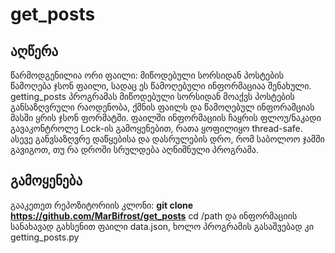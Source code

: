 # get_posts

## აღწერა
წარმოდგენილია ორი ფაილი:
მიწოდებული სორსიდან პოსტების წამოღება
ჯსონ ფაილი, სადაც ეს წამოღებული ინფორმაციაა შენახული.
getting_posts პროგრამას მიწოდებული სორსიდან მოაქვს პოსტების განსაზღვრული რაოდენობა, ქმნის ფაილს და წამოღებულ ინფორამციას მასში ყრის ჯსონ ფორმატში. 
ფაილში ინფორმაციის ჩაყრის ფლოუ/ნაკადი გავაკონტროლე Lock-ის გამოყენებით, რათა ყოფილიყო thread-safe.
ასევე განვსაზღვრე დაწყებისა და დასრულების დრო, რომ საბოლოო ჯამში გავიგოთ, თუ რა დროში სრულდება აღნიშნული პროგრამა. 

## გამოყენება
 გააკეთეთ რეპოზიტორიის კლონი:
 **git clone https://github.com/MarBifrost/get_posts**
cd /path და ინფორმაციის სანახავად გახსენით ფაილი data.json, ხოლო პროგრამის გასაშვებად კი getting_posts.py


